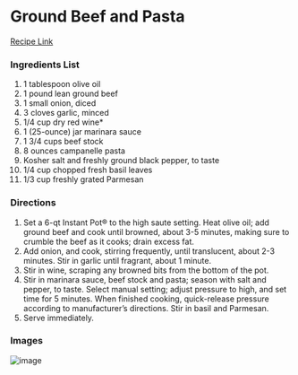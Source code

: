 # Ground Beef and Pasta

[Recipe Link](https://damndelicious.net/2019/05/31/instant-pot-ground-beef-and-pasta/)

### Ingredients List

1. 1 tablespoon olive oil
1. 1 pound lean ground beef
1. 1 small onion, diced
1. 3 cloves garlic, minced
1. 1/4 cup dry red wine*
1. 1 (25-ounce) jar marinara sauce
1. 1 3/4 cups beef stock
1. 8 ounces campanelle pasta
1. Kosher salt and freshly ground black pepper, to taste
1. 1/4 cup chopped fresh basil leaves
1. 1/3 cup freshly grated Parmesan

### Directions

1. Set a 6-qt Instant Pot® to the high saute setting. Heat olive oil; add ground beef and cook until browned, about 3-5 minutes, making sure to crumble the beef as it cooks; drain excess fat.
1. Add onion, and cook, stirring frequently, until translucent, about 2-3 minutes. Stir in garlic until fragrant, about 1 minute.
1. Stir in wine, scraping any browned bits from the bottom of the pot.
1. Stir in marinara sauce, beef stock and pasta; season with salt and pepper, to taste. Select manual setting; adjust pressure to high, and set time for 5 minutes. When finished cooking, quick-release pressure according to manufacturer’s directions. Stir in basil and Parmesan.
1. Serve immediately.


### Images

![image](https://s23209.pcdn.co/wp-content/uploads/2019/05/Instant-Pot-Ground-Beef-and-PastaIMG_9819.jpg)
